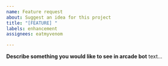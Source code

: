 ```yaml
---
name: Feature request
about: Suggest an idea for this project
title: "[FEATURE] "
labels: enhancement
assignees: eatmyvenom

---
```


**Describe something you would like to see in arcade bot**
text...
